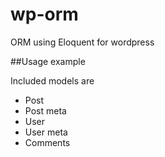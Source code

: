 # wp-orm
ORM using Eloquent for wordpress 

##Usage example

Included models are 
- Post
- Post meta
- User
- User meta
- Comments
